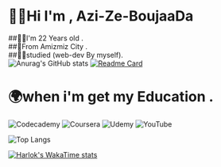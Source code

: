 # 👨‍💻Hi I'm , Azi-Ze-BoujaaDa

##🙋‍♂️I'm 22 Years old .</br>
##🌄From Amizmiz City .</br>
##👨‍🎓studied (web-dev By myself).</br>
![Anurag's GitHub stats](https://github-readme-stats.vercel.app/api?username=aziz-boujaada&theme=dark&show_icons=true)
[![Readme Card](https://github-readme-stats.vercel.app/api/pin/?username=aziz-boujaada&repo=Azi-Ze-BoujaaDa)](https://github.com/aziz-boujaada/Azi-Ze-BoujaaDa.git)

# 🌍when i'm get my Education .</br>

![Codecademy](https://img.shields.io/badge/Codecademy-FFF0E5?style=for-the-badge&logo=codecademy&logoColor=1F243A)
![Coursera](https://img.shields.io/badge/Coursera-%230056D2.svg?style=for-the-badge&logo=Coursera&logoColor=white)
![Udemy](https://img.shields.io/badge/Udemy-A435F0?style=for-the-badge&logo=Udemy&logoColor=white)
![YouTube](https://img.shields.io/badge/YouTube-%23FF0000.svg?style=for-the-badge&logo=YouTube&logoColor=white)



![Top Langs](https://github-readme-stats.vercel.app/api/top-langs/?username=aziz-boujaada&progress=true)

[![Harlok's WakaTime stats](https://github-readme-stats.vercel.app/api/wakatime?username=azizboujaada12)](https://github.com/aziz-boujaada/Azi-Ze-BoujaaDa.git)


